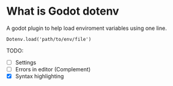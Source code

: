 # What is Godot dotenv

A godot plugin to help load enviroment variables using one line.
```gdscript
Dotenv.load('path/to/env/file')
```


TODO:
- [ ] Settings
- [ ] Errors in editor (Complement)
- [x] Syntax highlighting
